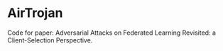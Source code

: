 # AirTrojan
Code for paper: Adversarial Attacks on Federated Learning Revisited: a Client-Selection Perspective.
